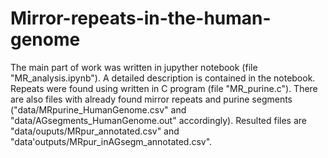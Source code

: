 # Mirror-repeats-in-the-human-genome
The main part of work was written in jupyther notebook (file "MR_analysis.ipynb"). A detailed description is contained in the notebook. Repeats were found using written in C program (file "MR_purine.c"). There are also files with already found mirror repeats and purine segments ("data/MRpurine_HumanGenome.csv" and "data/AGsegments_HumanGenome.out" accordingly). Resulted files are "data/ouputs/MRpur_annotated.csv" and "data'outputs/MRpur_inAGsegm_annotated.csv".
